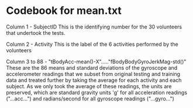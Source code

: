 
# Codebook for  mean.txt

Column 1 - SubjectID 
This is the identifying number for the 30 volunteers that undertook the tests. 

Column 2 - Activity
This is the label of the 6 activities performed by the volunteers

Column 3 to 88 - "tBodyAcc-mean()-X"....."fBodyBodyGyroJerkMag-std()"
These are the 86 means and standard deviations of the gyroscope and accelerometer readings that we subset from original testing and training data and treated further by taking the average for each activity and each subject. As we only took the average of these readings, the units are preserved, which are standard gravity units 'g' for all acceleration readings ("...acc...") and radians/second for all gyroscope readings ("...gyro...")
